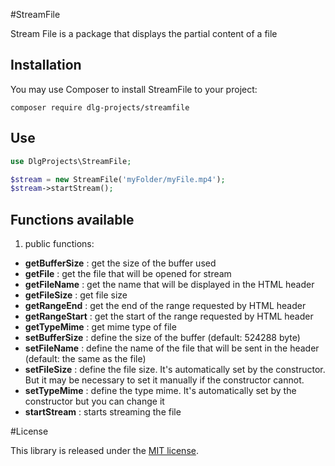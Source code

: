 #StreamFile

Stream File is a package that displays the partial content of a file

## Installation

You may use Composer to install StreamFile to your project:

```shell
composer require dlg-projects/streamfile
```

## Use

```php
use DlgProjects\StreamFile;

$stream = new StreamFile('myFolder/myFile.mp4');
$stream->startStream();
```

## Functions available

1. public functions:

- **getBufferSize** : get the size of the buffer used
- **getFile** : get the file that will be opened for stream
- **getFileName** : get the name that will be displayed in the HTML header
- **getFileSize** : get file size
- **getRangeEnd** : get the end of the range requested by HTML header
- **getRangeStart** : get the start of the range requested by HTML header
- **getTypeMime** : get mime type of file
- **setBufferSize** : define the size of the buffer (default: 524288 byte)
- **setFileName** : define the name of the file that will be sent in the header (default: the same as the file)
- **setFileSize** : define the file size. It's automatically set by the constructor. But it may be necessary to set it manually if the constructor cannot.
- **setTypeMime** : define the type mime. It's automatically set by the constructor but you can change it
- **startStream** : starts streaming the file

#License

This library is released under the [MIT license](LICENSE).
